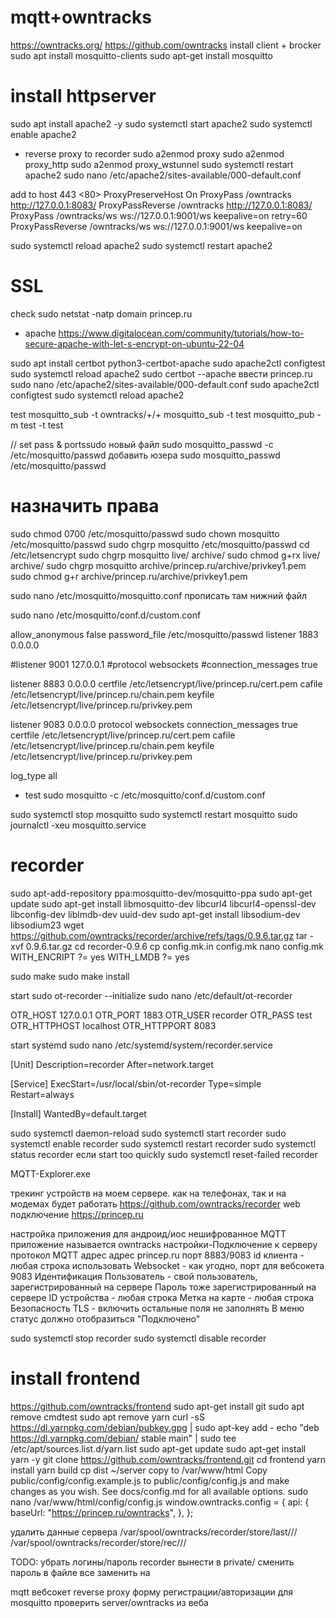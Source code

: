# mqtt+owntracks
https://owntracks.org/
https://github.com/owntracks
install client + brocker
sudo apt install mosquitto-clients
sudo apt-get install mosquitto

# install httpserver
sudo apt install apache2 -y
sudo systemctl start apache2
sudo systemctl enable apache2

- reverse proxy to recorder
sudo a2enmod proxy
sudo a2enmod proxy_http
sudo a2enmod proxy_wstunnel
sudo systemctl restart apache2
sudo nano /etc/apache2/sites-available/000-default.conf

add to host 443 <80>
ProxyPreserveHost On
ProxyPass /owntracks                  http://127.0.0.1:8083/
ProxyPassReverse /owntracks           http://127.0.0.1:8083/
ProxyPass        /owntracks/ws        ws://127.0.0.1:9001/ws keepalive=on retry=60
ProxyPassReverse /owntracks/ws        ws://127.0.0.1:9001/ws keepalive=on

sudo systemctl reload apache2
sudo systemctl restart apache2


# SSL
check
sudo netstat -natp
domain princep.ru
- apache
https://www.digitalocean.com/community/tutorials/how-to-secure-apache-with-let-s-encrypt-on-ubuntu-22-04

sudo apt install certbot python3-certbot-apache
sudo apache2ctl configtest
sudo systemctl reload apache2
sudo certbot --apache
ввести princep.ru 
sudo nano /etc/apache2/sites-available/000-default.conf
sudo apache2ctl configtest
sudo systemctl reload apache2


test
mosquitto_sub -t owntracks/+/+ 
mosquitto_sub -t test
mosquitto_pub -m test -t test

// set pass & portssudo 
новый файл
sudo mosquitto_passwd -c /etc/mosquitto/passwd <user>
добавить юзера
sudo mosquitto_passwd  /etc/mosquitto/passwd <user>

# назначить права
sudo chmod 0700 /etc/mosquitto/passwd
sudo chown mosquitto /etc/mosquitto/passwd
sudo chgrp mosquitto /etc/mosquitto/passwd
cd /etc/letsencrypt
sudo chgrp mosquitto live/ archive/
sudo chmod g+rx  live/ archive/
sudo chgrp mosquitto archive/princep.ru/archive/privkey1.pem
sudo chmod g+r archive/princep.ru/archive/privkey1.pem

sudo nano /etc/mosquitto/mosquitto.conf
прописать там нижний файл

sudo nano /etc/mosquitto/conf.d/custom.conf

allow_anonymous false
password_file /etc/mosquitto/passwd
listener 1883 0.0.0.0

#listener 9001 127.0.0.1
#protocol websockets
#connection_messages true

listener 8883 0.0.0.0
certfile /etc/letsencrypt/live/princep.ru/cert.pem
cafile /etc/letsencrypt/live/princep.ru/chain.pem
keyfile /etc/letsencrypt/live/princep.ru/privkey.pem

listener 9083 0.0.0.0
protocol websockets
connection_messages true
certfile /etc/letsencrypt/live/princep.ru/cert.pem
cafile /etc/letsencrypt/live/princep.ru/chain.pem
keyfile /etc/letsencrypt/live/princep.ru/privkey.pem

log_type all

- test
sudo mosquitto -c /etc/mosquitto/conf.d/custom.conf

sudo systemctl stop mosquitto
sudo systemctl restart mosquitto
sudo journalctl -xeu mosquitto.service

# recorder
sudo apt-add-repository ppa:mosquitto-dev/mosquitto-ppa
sudo apt-get update
sudo apt-get install libmosquitto-dev libcurl4 libcurl4-openssl-dev libconfig-dev liblmdb-dev uuid-dev
sudo apt-get install libsodium-dev libsodium23
wget https://github.com/owntracks/recorder/archive/refs/tags/0.9.6.tar.gz
tar -xvf 0.9.6.tar.gz
cd recorder-0.9.6
cp config.mk.in config.mk
nano config.mk
	WITH_ENCRIPT ?= yes
	WITH_LMDB ?= yes

sudo make 
sudo make install

start
sudo ot-recorder --initialize
sudo nano /etc/default/ot-recorder

OTR_HOST 127.0.0.1
OTR_PORT 1883
OTR_USER recorder
OTR_PASS test
OTR_HTTPHOST localhost
OTR_HTTPPORT 8083

start systemd
sudo nano /etc/systemd/system/recorder.service

[Unit]
Description=recorder
After=network.target

[Service]
ExecStart=/usr/local/sbin/ot-recorder
Type=simple
Restart=always

[Install]
WantedBy=default.target

sudo systemctl daemon-reload
sudo systemctl start recorder
sudo systemctl enable recorder
sudo systemctl restart recorder
sudo systemctl status recorder
если start too quickly
sudo systemctl reset-failed recorder


MQTT-Explorer.exe

трекинг устройств на моем сервере. как на телефонах, так и на модемах будет работать
https://github.com/owntracks/recorder
web подключение
https://princep.ru

настройка приложения для андроид/иос нешифрованное MQTT
приложение называется owntracks
настройки-Подключение к серверу
	протокол 
		MQTT
	адрес 
		адрес princep.ru
		порт 8883/9083
		id клиента - любая строка
		использовать Websocket - как угодно, порт для вебсокета 9083
	Идентификация
		Пользователь - свой пользователь, зарегистрированный на сервере 
		Пароль тоже зарегистрированный на сервере
		ID устройства - любая строка
		Метка на карте - любая строка
	Безопасность
		TLS - включить
		остальные поля не заполнять
В меню статус должно отобразиться "Подключено"

sudo systemctl stop recorder
sudo systemctl disable recorder

# install frontend
https://github.com/owntracks/frontend
sudo apt-get install git
sudo apt remove cmdtest
sudo apt remove yarn
curl -sS https://dl.yarnpkg.com/debian/pubkey.gpg | sudo apt-key add -
echo "deb https://dl.yarnpkg.com/debian/ stable main" | sudo tee /etc/apt/sources.list.d/yarn.list
sudo apt-get update
sudo apt-get install yarn -y
git clone https://github.com/owntracks/frontend.git
cd frontend
yarn install
yarn build
cp dist ~/server
copy to /var/www/html
Copy public/config/config.example.js to public/config/config.js and make changes as you wish.
See docs/config.md for all available options.
sudo nano /var/www/html/config/config.js
window.owntracks.config = {
  api: {
    baseUrl: "https://princep.ru/owntracks",
  },
};

удалить данные сервера
/var/spool/owntracks/recorder/store/last/<user>/<id>/
/var/spool/owntracks/recorder/store/rec/<user>/<id>/

TODO:
убрать логины/пароль recorder вынести в private/ сменить пароль
в файле все заменить на <host> <user> <pass>

mqtt вебсокет reverse proxy
форму регистрации/авторизации для mosquitto
проверить server/owntracks из веба



